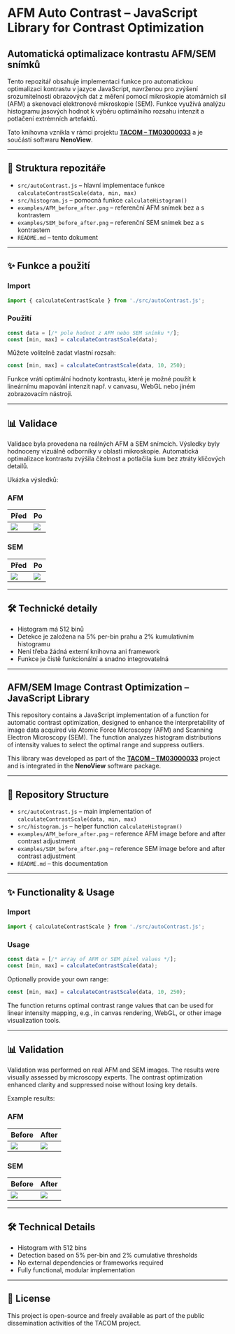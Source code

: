 # AFM Auto Contrast – JavaScript Library for Contrast Optimization

## Automatická optimalizace kontrastu AFM/SEM snímků

Tento repozitář obsahuje implementaci funkce pro automatickou optimalizaci kontrastu v jazyce JavaScript, navrženou pro zvýšení srozumitelnosti obrazových dat z měření pomocí mikroskopie atomárních sil (AFM) a skenovací elektronové mikroskopie (SEM). Funkce využívá analýzu histogramu jasových hodnot k výběru optimálního rozsahu intenzit a potlačení extrémních artefaktů.

Tato knihovna vznikla v rámci projektu **[TACOM – TM03000033](https://starfos.tacr.cz/cs/projekty/TM03000033)** a je součástí softwaru **NenoView**.

---

## 📂 Struktura repozitáře

- `src/autoContrast.js` – hlavní implementace funkce `calculateContrastScale(data, min, max)`
- `src/histogram.js` – pomocná funkce `calculateHistogram()`
- `examples/AFM_before_after.png` – referenční AFM snímek bez a s kontrastem
- `examples/SEM_before_after.png` – referenční SEM snímek bez a s kontrastem
- `README.md` – tento dokument

---

## ✨ Funkce a použití

### Import

```js
import { calculateContrastScale } from './src/autoContrast.js';
```

### Použití

```js
const data = [/* pole hodnot z AFM nebo SEM snímku */];
const [min, max] = calculateContrastScale(data);
```

Můžete volitelně zadat vlastní rozsah:

```js
const [min, max] = calculateContrastScale(data, 10, 250);
```

Funkce vrátí optimální hodnoty kontrastu, které je možné použít k lineárnímu mapování intenzit např. v canvasu, WebGL nebo jiném zobrazovacím nástroji.

---

## 📊 Validace

Validace byla provedena na reálných AFM a SEM snímcích. Výsledky byly hodnoceny vizuálně odborníky v oblasti mikroskopie. Automatická optimalizace kontrastu zvýšila čitelnost a potlačila šum bez ztráty klíčových detailů.

Ukázka výsledků:

### AFM

| Před | Po |
|------|----|
| ![](examples/AFM_before.png) | ![](examples/AFM_after.png) |

### SEM

| Před | Po |
|------|----|
| ![](examples/SEM_before.png) | ![](examples/SEM_after.png) |

---

## 🛠️ Technické detaily

- Histogram má 512 binů
- Detekce je založena na 5% per-bin prahu a 2% kumulativním histogramu
- Není třeba žádná externí knihovna ani framework
- Funkce je čistě funkcionální a snadno integrovatelná

---

## AFM/SEM Image Contrast Optimization – JavaScript Library

This repository contains a JavaScript implementation of a function for automatic contrast optimization, designed to enhance the interpretability of image data acquired via Atomic Force Microscopy (AFM) and Scanning Electron Microscopy (SEM). The function analyzes histogram distributions of intensity values to select the optimal range and suppress outliers.

This library was developed as part of the **[TACOM – TM03000033](https://starfos.tacr.cz/cs/projekty/TM03000033)** project and is integrated in the **NenoView** software package.

---

## 📂 Repository Structure

- `src/autoContrast.js` – main implementation of `calculateContrastScale(data, min, max)`
- `src/histogram.js` – helper function `calculateHistogram()`
- `examples/AFM_before_after.png` – reference AFM image before and after contrast adjustment
- `examples/SEM_before_after.png` – reference SEM image before and after contrast adjustment
- `README.md` – this documentation

---

## ✨ Functionality & Usage

### Import

```js
import { calculateContrastScale } from './src/autoContrast.js';
```

### Usage

```js
const data = [/* array of AFM or SEM pixel values */];
const [min, max] = calculateContrastScale(data);
```

Optionally provide your own range:

```js
const [min, max] = calculateContrastScale(data, 10, 250);
```

The function returns optimal contrast range values that can be used for linear intensity mapping, e.g., in canvas rendering, WebGL, or other image visualization tools.

---

## 📊 Validation

Validation was performed on real AFM and SEM images. The results were visually assessed by microscopy experts. The contrast optimization enhanced clarity and suppressed noise without losing key details.

Example results:

### AFM

| Before | After |
|--------|-------|
| ![](examples/AFM_before.png) | ![](examples/AFM_after.png) |

### SEM

| Before | After |
|--------|-------|
| ![](examples/SEM_before.png) | ![](examples/SEM_after.png) |

---

## 🛠️ Technical Details

- Histogram with 512 bins
- Detection based on 5% per-bin and 2% cumulative thresholds
- No external dependencies or frameworks required
- Fully functional, modular implementation

---

## 📄 License

This project is open-source and freely available as part of the public dissemination activities of the TACOM project.
